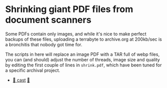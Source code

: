 # Shrinking giant PDF files from document scanners

Some PDFs contain only images, and while it's nice to make perfect backups of
these files, uploading a terrabyte to archive.org at 200kb/sec is a bronchitis
that nobody got time for.

The scripts in here will replace an image PDF with a TAR full of webp files, you
can (and should) adjust the number of threads, image size and quality by editing
the first couple of lines in `shrink.pdf`, which have been tuned for a specific
archival project.

* [🎥 cast](https://asciinema.org/a/718033) [💾](shrink_pdf.cast)
